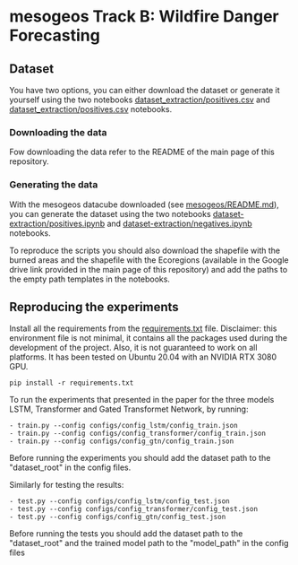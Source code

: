 # mesogeos Track B: Wildfire Danger Forecasting

## Dataset

You have two options, you can either download the dataset or generate it yourself using the two notebooks [dataset_extraction/positives.csv](./dataset_extraction/positives.ipynb)
and [dataset_extraction/positives.csv](./dataset_extraction/positives.ipynb) notebooks.

### Downloading the data

Fow downloading the data refer to the README of the main page of this repository.

### Generating the data

With the mesogeos datacube downloaded (see [mesogeos/README.md](/README.md)), you can generate the dataset using the two notebooks [dataset-extraction/positives.ipynb](dataset-extraction/positives.ipynb)
and [dataset-extraction/negatives.ipynb](dataset-extraction/negatives.ipynb) notebooks.

To reproduce the scripts you should also download the shapefile with the burned areas and the shapefile with the Ecoregions (available in the Google drive link provided in the main page of this repository) and add the paths to the empty path templates in the notebooks.

## Reproducing the experiments

Install all the requirements from the [requirements.txt](./requirements.txt) file. Disclaimer: this environment file is not minimal, it contains all the packages used during the development of the project. Also, it is not guaranteed to work on all platforms. It has been tested on Ubuntu 20.04 with an NVIDIA RTX 3080 GPU.

```
pip install -r requirements.txt
```

To run the experiments that presented in the paper for the three models LSTM, Transformer and Gated Transformet Network, by running: 
```
- train.py --config configs/config_lstm/config_train.json 
- train.py --config configs/config_transformer/config_train.json 
- train.py --config configs/config_gtn/config_train.json
```
Before running the experiments you should add the dataset path to the "dataset_root" in the config files.

Similarly for testing the results: 
```
- test.py --config configs/config_lstm/config_test.json 
- test.py --config configs/config_transformer/config_test.json 
- test.py --config configs/config_gtn/config_test.json
```
Before running the tests you should add the dataset path to the "dataset_root" and the trained model path to the "model_path" in the config files 
